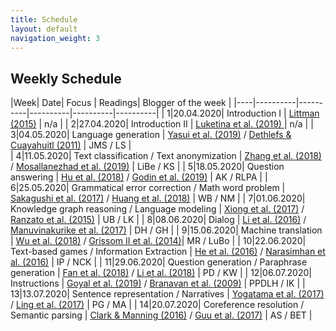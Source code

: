 ```yaml
---
title: Schedule
layout: default
navigation_weight: 3
---
```


## Weekly Schedule

|Week|      Date| Focus    |  Readings| Blogger of the week |
|----|----------|----------|----------|----------|----------|
|      1|20.04.2020| Introduction I | [Littman (2015)](https://www.nature.com/articles/nature14540) | n/a |
|      2|27.04.2020| Introduction II | [Luketina et al. (2019) ](https://www.ijcai.org/Proceedings/2019/880) | n/a |
|      3|04.05.2020| Language generation | [Yasui et al. (2019)](https://www.aclweb.org/anthology/P19-2056/) / [Dethlefs & Cuayahuitl (2011)](https://dl.acm.org/doi/10.5555/2002736.2002863) | JMS / LS |  
|      4|11.05.2020| Text classification / Text anonymization | [Zhang et al. (2018)](https://www.aaai.org/ocs/index.php/AAAI/AAAI18/paper/viewPaper/16537) / [Mosallanezhad et al. (2019)](https://www.aclweb.org/anthology/D19-1240/)  | LiBe / KS | 
|      5|18.05.2020| Question answering | [Hu et al. (2018)](https://www.aclweb.org/anthology/D18-1361/) / [Godin et al. (2019)](https://www.aclweb.org/anthology/N19-2016/) | AK / RLPA | 
|      6|25.05.2020| Grammatical error correction / Math word problem | [Sakagushi et al. (2017)](https://www.aclweb.org/anthology/I17-2062/) / [Huang et al. (2018)](https://www.aclweb.org/anthology/C18-1018/) | WB / NM | 
|      7|01.06.2020| Knowledge graph reasoning / Language modeling | [Xiong et al. (2017)](https://www.aclweb.org/anthology/D17-1060/) / [Ranzato et al. (2015)](https://arxiv.org/abs/1511.06732) | UB / LK | 
|      8|08.06.2020| Dialog | [Li et al. (2016)](https://www.aclweb.org/anthology/D16-1127/) / [Manuvinakurike et al. (2017)](https://www.aclweb.org/anthology/W17-5539/) | DH / GH | 
|      9|15.06.2020| Machine translation | [Wu et al. (2018)](https://www.aclweb.org/anthology/D18-1397/) / [Grissom II et al. (2014)](https://www.aclweb.org/anthology/D14-1140/)| MR / LuBo | 
|     10|22.06.2020| Text-based games / Information Extraction   | [He et al. (2016)](https://www.aclweb.org/anthology/P16-1153/) / [Narasimhan et al. (2016)](https://www.aclweb.org/anthology/D16-1261/) | IP / NCK | 
|     11|29.06.2020| Question generation / Paraphrase generation  | [Fan et al. (2018)](https://www.aclweb.org/anthology/C18-1150/) / [Li et al. (2018)](https://www.aclweb.org/anthology/D18-1421/) | PD / KW | 
|     12|06.07.2020|  Instructions | [Goyal et al. (2019)](https://www.ijcai.org/Proceedings/2019/331) / [Branavan et al. (2009)](https://dl.acm.org/doi/10.5555/1687878.1687892) | PPDLH / IK | 
|     13|13.07.2020| Sentence representation / Narratives | [Yogatama et al. (2017)](https://ora.ox.ac.uk/objects/uuid:80addb02-bca0-44a3-b272-23a68417e66a) / [Ling et al. (2017)](https://www.aclweb.org/anthology/I17-1090/) | PG / MA | 
|     14|20.07.2020| Coreference resolution / Semantic parsing | [Clark & Manning (2016)](https://www.aclweb.org/anthology/D16-1245/) / [Guu et al. (2017)](https://www.aclweb.org/anthology/P17-1097/)  | AS / BET | 





